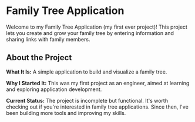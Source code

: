 
<body>
    <div class="container">
        <h1>Family Tree Application</h1>
        <p>Welcome to my Family Tree Application (my first ever project)! This project lets you create and grow your family tree by entering information and sharing links with family members.</p>
            <h2>About the Project</h2>
            <p><strong>What It Is:</strong> A simple application to build and visualize a family tree.</p>
            <p><strong>Why I Started It:</strong> This was my first project as an engineer, aimed at learning and exploring application development.</p>
            <p><strong>Current Status:</strong> The project is incomplete but functional. It's worth checking out if you're interested in family tree applications. Since then, I've been building more tools and improving my skills.</p>
        </div>
